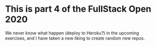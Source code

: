 # This is part 4 of the FullStack Open 2020

We never know what happen (deploy to Heroku?) in the upcoming exercises,
and I have taken a new liking to create random new repos.